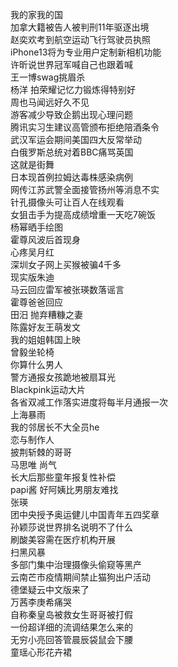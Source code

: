 我的家我的国  
加拿大籍被告人被判刑11年驱逐出境  
赵奕欢考到航空运动飞行驾驶员执照  
iPhone13将为专业用户定制新相机功能  
许昕说世界冠军喊自己也跟着喊  
王一博swag挑眉杀  
杨洋 拍荣耀记忆力锻炼得特别好  
周也马闻远好久不见  
游客减少导致企鹅出现心理问题  
腾讯实习生建议高管颁布拒绝陪酒条令  
武汉军运会期间美国四大反常举动  
白俄罗斯总统对着BBC痛骂英国  
这就是街舞  
日本现首例拉姆达毒株感染病例  
网传江苏武警全面接管扬州等消息不实  
针孔摄像头可让百人在线观看  
女狙击手为提高成绩增重一天吃7碗饭  
杨幂晒手绘图  
霍尊风波后首现身  
心疼吴月红  
深圳女子网上买猴被骗4千多  
现实版朱迪  
马云回应雷军被张瑛数落谣言  
霍尊爸爸回应  
田汨 抛弃糟糠之妻  
陈露好友王萌发文  
我的姐姐韩国上映  
曾毅坐轮椅  
你算什么男人  
警方通报女孩跪地被扇耳光  
Blackpink运动大片  
各省双减工作落实进度将每半月通报一次  
上海暴雨  
我的邻居长不大全员he  
恋与制作人  
披荆斩棘的哥哥  
马思唯 尚气  
长大后那些童年报复性补偿  
papi酱 好阿姨比男朋友难找  
张瑛  
团中央授予奥运健儿中国青年五四奖章  
孙颖莎说世界排名说明不了什么  
刷酸美容需在医疗机构开展  
扫黑风暴  
多部门集中治理摄像头偷窥等黑产  
云南芒市疫情期间禁止猫狗出户活动  
德堡疑云中文版来了  
万茜李庚希痛哭  
自称秦皇岛被救女生哥哥被打假  
一份超详细的流调结果怎么来的  
无穷小亮回答管晨辰袋鼠会下腰  
童瑶心形花卉裙  
